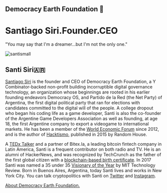 ## Democracy Earth Foundation 🌿
# Santiago Siri.Founder.CEO
"You may say that I'm a dreamer...but I'm not the only one."

![santismall](https://user-images.githubusercontent.com/24529258/37742548-4fdf76ca-2d23-11e8-9fa4-5fc9eb184146.png)

## Santi Siri🇦🇷

[Santiago Siri](https://en.wikipedia.org/wiki/Santiago_Siri) is the founder and CEO of Democracy Earth Foundation, a Y Combinator-backed non-profit building incorruptible digital governance technology, an organization whose beginnings are rooted in his earlier founding endeavors Democracy OS, and Partido de la Red (the Net Party) of Argentina, the first digital political party that ran for elections with candidates committed to the digital will of the people. A college dropout who began his coding life as a game developer, Santi is also the co-founder of the Argentine Game Developers Association as well as founding, at age 18, the first Argentine company to export a videogame to international markets. He has been a member of the [World Economic Forum](https://www.weforum.org/people/santiago-siri) since 2012, and is the author of [Hacktismo](https://www.amazon.com/dp/B0101233LE/ref=dp-kindle-redirect?_encoding=UTF8&btkr=1), published in 2015 by Random House. 

A [TEDx Talker](https://youtu.be/yGmGWZCE4h0) and a partner of Bitex.la, a leading bitcoin fintech company in Latin America, Santi is a frequent contributor on both radio and TV. He is an alumni of HackerNews, and was recognized by TechCrunch as the father of the first global citizen with a [blockchain-based birth certificate](https://www.coindesk.com/meet-the-dad-who-registered-his-daughters-birth-on-the-blockchain/). In 2017 Santi was named a 35 under 35 [Visionary of the Year](https://twitter.com/Innovadores35/status/931350197258670080) by MIT Technology Review.  Born in Buenos Aires, Argentina, today Santi lives and works in New York City. You can talk cryptopolitics with Santi on [Twitter](https://twitter.com/santisiri) and [Instagram](https://www.instagram.com/santisiri/?hl=en).

[About Democracy Earth Foundation.](https://github.com/DemocracyEarth/press-kit/blob/master/README.md#democracy-earth-press-kit)


